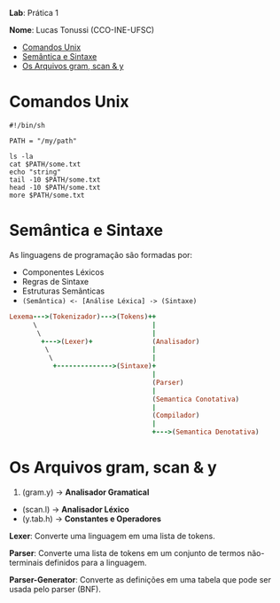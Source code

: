 __Lab__: Prática 1

__Nome__: Lucas Tonussi (CCO-INE-UFSC)

<div class="toc">
<ul>
<li><a href="#comandos-unix">Comandos Unix</a></li>
<li><a href="#semantica-e-sintaxe">Semântica e Sintaxe</a></li>
<li><a href="#os-arquivos-gram-scan-y">Os Arquivos gram, scan &amp; y</a></li>
</ul>
</div>

# Comandos Unix

```shell
#!/bin/sh

PATH = "/my/path"

ls -la
cat $PATH/some.txt
echo "string"
tail -10 $PATH/some.txt
head -10 $PATH/some.txt
more $PATH/some.txt
```

# Semântica e Sintaxe

As linguagens de programação são formadas por:

+ Componentes Léxicos
+ Regras de Sintaxe
+ Estruturas Semãnticas
+ `(Semântica) <- [Análise Léxica] -> (Sintaxe)`

```ruby
Lexema--->(Tokenizador)--->(Tokens)++
      \                             |
       \                            |
        +--->(Lexer)+               (Analisador)
         \                          |
          \                         |
           +-------------->(Sintaxe)+
                                    |
                                    (Parser)
                                    |
                                    (Semantica Conotativa)
                                    |
                                    (Compilador)
                                    |
                                    +--->(Semantica Denotativa)
```

# Os Arquivos gram, scan & y

1. (gram.y)  -> __Analisador Gramatical__
+  (scan.l)  -> __Analisador Léxico__
+  (y.tab.h) -> __Constantes e Operadores__


__Lexer__: Converte uma linguagem em uma lista de tokens.

__Parser__: Converte uma lista de tokens em um conjunto de termos não-terminais definidos para a linguagem.

__Parser-Generator__: Converte as definições em uma tabela que pode ser usada pelo parser (BNF).

